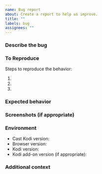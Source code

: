 ```yaml
---
name: Bug report
about: Create a report to help us improve.
title: ""
labels: bug
assignees: ""
---
```


### Describe the bug

<!-- A clear and concise description of what the bug is. -->

### To Reproduce

Steps to reproduce the behavior:

1. <!-- Go to '...' -->
2. <!-- Click on '...' -->
3. <!-- ... -->

### Expected behavior

<!-- A clear and concise description of what you expected to happen. -->

### Screenshots (if appropriate)

<!-- If applicable, add screenshots to help explain your problem. -->

### Environment

- Cast Kodi version<!-- e.g. 7.5.1 -->:
- Browser version<!-- e.g. Chrome 121.0.6167.85, Firefox 122.0 -->:
- Kodi version<!-- e.g. 20.2 -->:
- Kodi add-on version (if appropriate)<!-- e.g. YouTube 7.0.2.2 -->:

### Additional context

<!-- Add any other context about the problem here. -->

